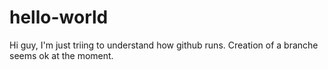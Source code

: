 # hello-world
Hi guy, I'm just triing to understand how github runs. Creation of a branche seems ok at the moment.
